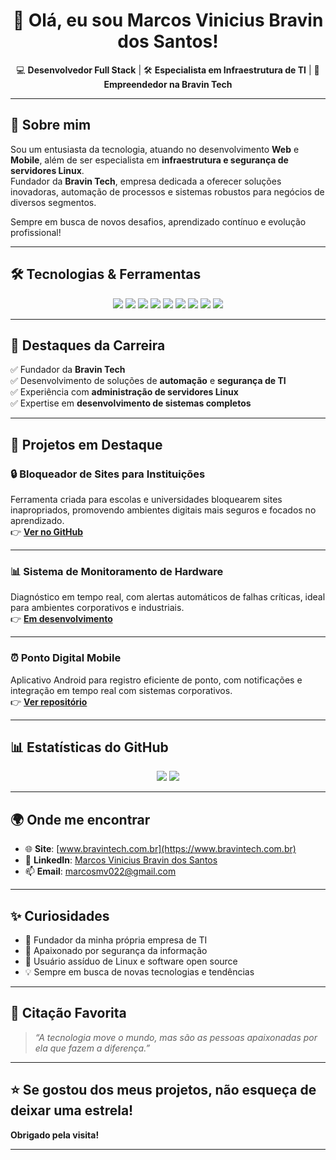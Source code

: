 <h1 align="center">👋 Olá, eu sou Marcos Vinicius Bravin dos Santos!</h1>

<p align="center">
  💻 <b>Desenvolvedor Full Stack</b> | 🛠️ <b>Especialista em Infraestrutura de TI</b> | 🚀 <b>Empreendedor na Bravin Tech</b>
</p>

<hr/>

## 🚀 Sobre mim

Sou um entusiasta da tecnologia, atuando no desenvolvimento **Web** e **Mobile**, além de ser especialista em **infraestrutura e segurança de servidores Linux**.  
Fundador da **Bravin Tech**, empresa dedicada a oferecer soluções inovadoras, automação de processos e sistemas robustos para negócios de diversos segmentos.

Sempre em busca de novos desafios, aprendizado contínuo e evolução profissional!  

---

## 🛠️ Tecnologias & Ferramentas

<p align="center">
  <img src="https://img.shields.io/badge/HTML5-E34F26?style=for-the-badge&logo=html5&logoColor=white"/>
  <img src="https://img.shields.io/badge/CSS3-1572B6?style=for-the-badge&logo=css3&logoColor=white"/>
  <img src="https://img.shields.io/badge/PHP-777BB4?style=for-the-badge&logo=php&logoColor=white"/>
  <img src="https://img.shields.io/badge/JavaScript-F7DF1E?style=for-the-badge&logo=javascript&logoColor=black"/>
  <img src="https://img.shields.io/badge/Python-3776AB?style=for-the-badge&logo=python&logoColor=white"/>
  <img src="https://img.shields.io/badge/MySQL-005C84?style=for-the-badge&logo=mysql&logoColor=white"/>
  <img src="https://img.shields.io/badge/Linux-FCC624?style=for-the-badge&logo=linux&logoColor=black"/>
  <img src="https://img.shields.io/badge/Android-3DDC84?style=for-the-badge&logo=android&logoColor=white"/>
  <img src="https://img.shields.io/badge/Git-F05032?style=for-the-badge&logo=git&logoColor=white"/>
</p>

---

## 🌟 Destaques da Carreira

✅ Fundador da **Bravin Tech**  
✅ Desenvolvimento de soluções de **automação** e **segurança de TI**  
✅ Experiência com **administração de servidores Linux**  
✅ Expertise em **desenvolvimento de sistemas completos**  

---

## 🚩 Projetos em Destaque

### 🔒 Bloqueador de Sites para Instituições  
Ferramenta criada para escolas e universidades bloquearem sites inapropriados, promovendo ambientes digitais mais seguros e focados no aprendizado.  
👉 [**Ver no GitHub**](https://github.com/MarcosBravin/SiteBloker)

---

### 📊 Sistema de Monitoramento de Hardware  
Diagnóstico em tempo real, com alertas automáticos de falhas críticas, ideal para ambientes corporativos e industriais.  
👉 [**Em desenvolvimento**](#)

---

### ⏰ Ponto Digital Mobile  
Aplicativo Android para registro eficiente de ponto, com notificações e integração em tempo real com sistemas corporativos.  
👉 [**Ver repositório**](https://github.com/MarcosBravin)

---

## 📊 Estatísticas do GitHub

<p align="center">
  <img src="https://github-readme-stats.vercel.app/api?username=MarcosBravin&show_icons=true&theme=tokyonight&hide_border=true" />
  <img src="https://github-readme-stats.vercel.app/api/top-langs/?username=MarcosBravin&layout=compact&theme=tokyonight&hide_border=true" />
</p>

---

## 🌍 Onde me encontrar

- 🌐 **Site**: [www.bravintech.com.br](https://www.bravintech.com.br)  
- 💼 **LinkedIn**: [Marcos Vinicius Bravin dos Santos](https://br.linkedin.com/in/marcos-vinicius-bravin-dos-santos-4610b8358)  
- 📫 **Email**: marcosmv022@gmail.com  

---

## ✨ Curiosidades

- 🚀 Fundador da minha própria empresa de TI  
- 🔐 Apaixonado por segurança da informação  
- 🐧 Usuário assíduo de Linux e software open source  
- 💡 Sempre em busca de novas tecnologias e tendências  

---

## 💬 Citação Favorita

> _“A tecnologia move o mundo, mas são as pessoas apaixonadas por ela que fazem a diferença.”_

---

## ⭐ Se gostou dos meus projetos, não esqueça de deixar uma estrela!  
**Obrigado pela visita!**

---

